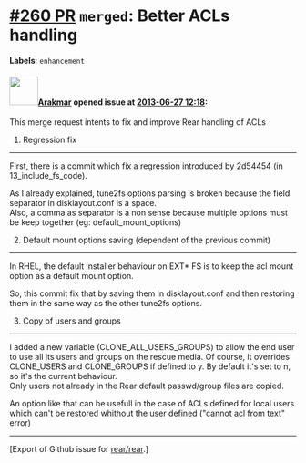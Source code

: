 [\#260 PR](https://github.com/rear/rear/pull/260) `merged`: Better ACLs handling
================================================================================

**Labels**: `enhancement`

#### <img src="https://avatars.githubusercontent.com/u/1221938?v=4" width="50">[Arakmar](https://github.com/Arakmar) opened issue at [2013-06-27 12:18](https://github.com/rear/rear/pull/260):

This merge request intents to fix and improve Rear handling of ACLs

1. Regression fix
-----------------

First, there is a commit which fix a regression introduced by 2d54454
(in 13\_include\_fs\_code).

As I already explained, tune2fs options parsing is broken because the
field separator in disklayout.conf is a space.  
Also, a comma as separator is a non sense because multiple options must
be keep together (eg: default\_mount\_options)

2. Default mount options saving (dependent of the previous commit)
------------------------------------------------------------------

In RHEL, the default installer behaviour on EXT\* FS is to keep the acl
mount option as a default mount option.

So, this commit fix that by saving them in disklayout.conf and then
restoring them in the same way as the other tune2fs options.

3. Copy of users and groups
---------------------------

I added a new variable (CLONE\_ALL\_USERS\_GROUPS) to allow the end user
to use all its users and groups on the rescue media. Of course, it
overrides CLONE\_USERS and CLONE\_GROUPS if defined to y. By default
it's set to n, so it's the current behaviour.  
Only users not already in the Rear default passwd/group files are
copied.

An option like that can be usefull in the case of ACLs defined for local
users which can't be restored whithout the user defined ("cannot acl
from text" error)

------------------------------------------------------------------------

\[Export of Github issue for
[rear/rear](https://github.com/rear/rear).\]
